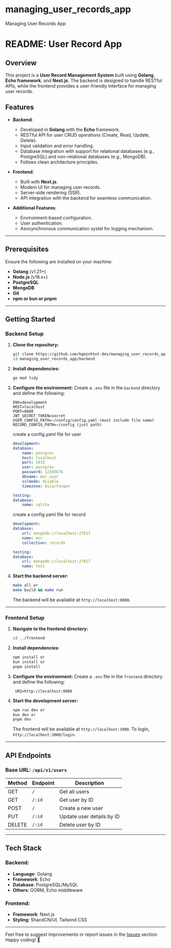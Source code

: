 # managing_user_records_app

Managing User Records App

# README: User Record App

## Overview

This project is a **User Record Management System** built using **Golang**, **Echo framework**, and **Next.js**. The backend is designed to handle RESTful APIs, while the frontend provides a user-friendly interface for managing user records.

## Features

- **Backend**:

  - Developed in **Golang** with the **Echo** framework.
  - RESTful API for user CRUD operations (Create, Read, Update, Delete).
  - Input validation and error handling.
  - Database integration with support for relational databases (e.g., PostgreSQL) and non-relational databases (e.g., MongoDB).
  - Follows clean architecture principles.

- **Frontend**:

  - Built with **Next.js**.
  - Modern UI for managing user records.
  - Server-side rendering (SSR).
  - API integration with the backend for seamless communication.

- **Additional Features**:
  - Environment-based configuration.
  - User authentication.
  - Asncynchronous communication systel for logging mechanism.

---

## Prerequisites

Ensure the following are installed on your machine:

- **Golang** (v1.21+)
- **Node.js** (v18.x+)
- **PostgreSQL**
- **MongoDB**
- **Git**
- **npm or bun or pnpm**

---

## Getting Started

### Backend Setup

1. **Clone the repository:**

   ```bash
   git clone https://github.com/kgminhtet-dev/managing_user_records_app.git
   cd managing_user_records_app/backend
   ```

2. **Install dependencies:**

   ```bash
   go mod tidy
   ```

3. **Configure the environment:**
   Create a `.env` file in the `backend` directory and define the following:

   ```env
   ENV=development
   HOST=localhost
   PORT=8080
   JWT_SECRET_TOKEN=secret
   USER_CONFIG_PATH=~/config/config.yaml (must include file name)
   RECORD_CONFIG_PATH=~/config (just path)
   ```

   create a config.yaml file for user

   ```yaml
   development:
   database:
       name: postgres
       host: localhost
       port: 5432
       user: postgres
       password: 12345678
       dbname: mur_user
       sslmode: disable
       timezone: Asia/Yangon

   testing:
   database:
       name: sqlite
   ```

   create a config.yaml file for record

   ```yaml
   development:
   database:
       url: mongodb://localhost:27017
       name: mur
       collection: records

   testing:
   database:
       url: mongodb://localhost:27017
       name: test
   ```

4. **Start the backend server:**

   ```bash
   make all or
   make build && make run
   ```

   The backend will be available at `http://localhost:8080`.

---

### Frontend Setup

1. **Navigate to the frontend directory:**

   ```bash
   cd ../frontend
   ```

2. **Install dependencies:**

   ```bash
   npm install or
   bun install or
   pnpm install
   ```

3. **Configure the environment:**
   Create a `.env` file in the `frontend` directory and define the following:

   ```env
    URI=http://localhost:8080
   ```

4. **Start the development server:**

   ```bash
   npm run dev or
   bun dev or
   pnpm dev
   ```

   The frontend will be available at `http://localhost:3000`.
   To login, `http://localhost:3000/login`.

---

## API Endpoints

### Base URL: `/api/v1/users`

| Method | Endpoint | Description               |
| ------ | -------- | ------------------------- |
| GET    | `/`      | Get all users             |
| GET    | `/:id`   | Get user by ID            |
| POST   | `/`      | Create a new user         |
| PUT    | `/:id`   | Update user details by ID |
| DELETE | `/:id`   | Delete user by ID         |

---

## Tech Stack

### Backend:

- **Language**: Golang
- **Framework**: Echo
- **Database**: PostgreSQL/MySQL
- **Others**: GORM, Echo middleware

### Frontend:

- **Framework**: Next.js
- **Styling**: ShacdCN/UI, Tailwind CSS

---

Feel free to suggest improvements or report issues in the [Issues](https://github.com/your-username/user-record-app/issues) section. Happy coding! 🎉
